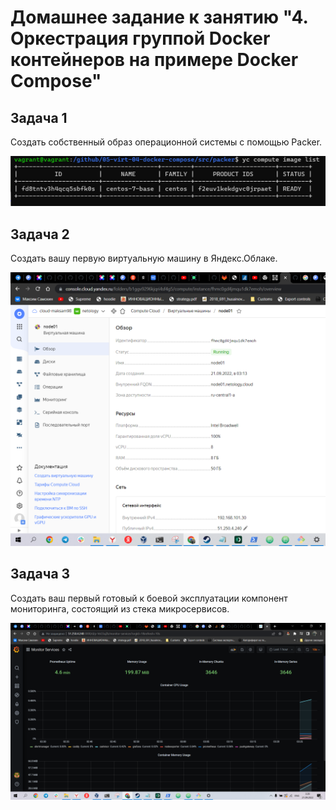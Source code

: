 # Домашнее задание к занятию "4. Оркестрация группой Docker контейнеров на примере Docker Compose"

## Задача 1

Создать собственный образ операционной системы с помощью Packer.

![img.png](https://github.com/mksamm/DEVSYS-PDC-3-Maxim-Samokhin/blob/main/05-virt-04-docker-compose/src/dockercompose.PNG)

## Задача 2

Создать вашу первую виртуальную машину в Яндекс.Облаке.

![img.png](https://github.com/mksamm/DEVSYS-PDC-3-Maxim-Samokhin/blob/main/05-virt-04-docker-compose/src/compose5.PNG)

## Задача 3

Создать ваш первый готовый к боевой эксплуатации компонент мониторинга, состоящий из стека микросервисов.

![img.png](https://github.com/mksamm/DEVSYS-PDC-3-Maxim-Samokhin/blob/main/05-virt-04-docker-compose/src/grafana2.PNG)
